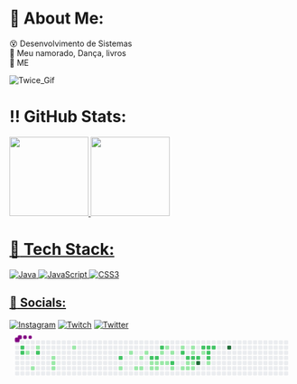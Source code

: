 #  :loudspeaker: About Me:
  :dizzy_face: Desenvolvimento de Sistemas<br> 
  :revolving_hearts: Meu namorado,  Dança, livros<br>
  :kiss: ME

![Twice_Gif](https://media.tenor.com/AIOysiPM3IAAAAAC/twice-scientist.gif)

# :bangbang: GitHub Stats:
<a href="https://github.com/luaa27">
<img loading="lazy" height="140em" src="https://github-readme-stats.vercel.app/api/top-langs/?username=luaa27&layout=compact&langs_count=7&theme=dracula"/>
<img loading="lazy" height="140em" src="https://github-readme-stats.vercel.app/api?username=luaa27&show_icons=true&theme=dracula&include_all_commits=true&count_private=true"/>
</div>


# :pushpin: Tech Stack:
![Java](https://img.shields.io/badge/java-%23ED8B00.svg?style=for-the-badge&logo=java&logoColor=white) ![JavaScript](https://img.shields.io/badge/javascript-%23323330.svg?style=for-the-badge&logo=javascript&logoColor=%23F7DF1E) ![CSS3](https://img.shields.io/badge/css3-%231572B6.svg?style=for-the-badge&logo=css3&logoColor=white)

## :dart: Socials:
[![Instagram](https://img.shields.io/badge/Instagram-%23E4405F.svg?logo=Instagram&logoColor=white)](https://instagram.com/sntx_lua) [![Twitch](https://img.shields.io/badge/Twitch-%239146FF.svg?logo=Twitch&logoColor=white)](https://twitch.tv/sntx_lua) [![Twitter](https://img.shields.io/badge/Twitter-%231DA1F2.svg?logo=Twitter&logoColor=white)](https://twitter.com/sntx_lua) 
<svg viewBox="-16 -32 880 192" width="880" height="192" xmlns="http://www.w3.org/2000/svg"><desc>Generated with https://github.com/Platane/snk</desc><style>@keyframes c0{64.42%{fill:var(--c2)}64.44%,to{fill:var(--ce)}}@keyframes c1{64.02%{fill:var(--c2)}64.04%,to{fill:var(--ce)}}@keyframes c2{1.97%{fill:var(--c1)}1.99%,to{fill:var(--ce)}}@keyframes c3{7.5%{fill:var(--c1)}7.52%,to{fill:var(--ce)}}@keyframes c4{3.15%{fill:var(--c1)}3.17%,to{fill:var(--ce)}}@keyframes c5{62.84%{fill:var(--c2)}62.86%,to{fill:var(--ce)}}@keyframes c6{5.13%{fill:var(--c1)}5.15%,to{fill:var(--ce)}}@keyframes c7{5.52%{fill:var(--c1)}5.54%,to{fill:var(--ce)}}@keyframes c8{5.92%{fill:var(--c1)}5.94%,to{fill:var(--ce)}}@keyframes c9{12.24%{fill:var(--c1)}12.26%,to{fill:var(--ce)}}@keyframes ca{56.12%{fill:var(--c2)}56.14%,to{fill:var(--ce)}}@keyframes cb{21.33%{fill:var(--c1)}21.35%,to{fill:var(--ce)}}@keyframes cc{16.99%{fill:var(--c1)}17.01%,to{fill:var(--ce)}}@keyframes cd{20.15%{fill:var(--c1)}20.17%,to{fill:var(--ce)}}@keyframes ce{18.96%{fill:var(--c1)}18.98%,to{fill:var(--ce)}}@keyframes cf{19.75%{fill:var(--c1)}19.77%,to{fill:var(--ce)}}@keyframes cg{18.17%{fill:var(--c1)}18.19%,to{fill:var(--ce)}}@keyframes ch{50.58%{fill:var(--c2)}50.6%,to{fill:var(--ce)}}@keyframes ci{24.1%{fill:var(--c1)}24.12%,to{fill:var(--ce)}}@keyframes cj{33.98%{fill:var(--c1)}34%,to{fill:var(--ce)}}@keyframes ck{50.19%{fill:var(--c2)}50.21%,to{fill:var(--ce)}}@keyframes cl{24.5%{fill:var(--c1)}24.52%,to{fill:var(--ce)}}@keyframes cm{33.59%{fill:var(--c1)}33.61%,to{fill:var(--ce)}}@keyframes cn{52.16%{fill:var(--c2)}52.18%,to{fill:var(--ce)}}@keyframes co{32.01%{fill:var(--c1)}32.03%,to{fill:var(--ce)}}@keyframes cp{24.89%{fill:var(--c1)}24.91%,to{fill:var(--ce)}}@keyframes cq{31.22%{fill:var(--c1)}31.24%,to{fill:var(--ce)}}@keyframes cr{25.29%{fill:var(--c1)}25.31%,to{fill:var(--ce)}}@keyframes cs{30.42%{fill:var(--c1)}30.44%,to{fill:var(--ce)}}@keyframes ct{48.61%{fill:var(--c2)}48.63%,to{fill:var(--ce)}}@keyframes cu{26.08%{fill:var(--c1)}26.1%,to{fill:var(--ce)}}@keyframes cv{37.93%{fill:var(--c1)}37.95%,to{fill:var(--ce)}}@keyframes cw{47.03%{fill:var(--c2)}47.05%,to{fill:var(--ce)}}@keyframes cx{26.87%{fill:var(--c1)}26.89%,to{fill:var(--ce)}}@keyframes cy{46.24%{fill:var(--c2)}46.26%,to{fill:var(--ce)}}@keyframes cz{28.45%{fill:var(--c1)}28.47%,to{fill:var(--ce)}}@keyframes c10{27.26%{fill:var(--c1)}27.28%,to{fill:var(--ce)}}@keyframes c11{38.73%{fill:var(--c1)}38.75%,to{fill:var(--ce)}}@keyframes c12{39.12%{fill:var(--c1)}39.14%,to{fill:var(--ce)}}@keyframes c13{45.84%{fill:var(--c2)}45.86%,to{fill:var(--ce)}}@keyframes c14{28.05%{fill:var(--c1)}28.07%,to{fill:var(--ce)}}@keyframes c15{27.66%{fill:var(--c1)}27.68%,to{fill:var(--ce)}}@keyframes c16{45.44%{fill:var(--c2)}45.46%,to{fill:var(--ce)}}@keyframes c17{79.04%{fill:var(--c4)}79.06%,to{fill:var(--ce)}}@keyframes c18{44.26%{fill:var(--c2)}44.28%,to{fill:var(--ce)}}@keyframes c19{39.91%{fill:var(--c1)}39.93%,to{fill:var(--ce)}}@keyframes c1a{42.28%{fill:var(--c2)}42.3%,to{fill:var(--ce)}}@keyframes c1b{41.89%{fill:var(--c2)}41.91%,to{fill:var(--ce)}}@keyframes c1c{41.49%{fill:var(--c2)}41.51%,to{fill:var(--ce)}}@keyframes c1d{41.1%{fill:var(--c1)}41.12%,to{fill:var(--ce)}}@keyframes c1e{42.68%{fill:var(--c2)}42.7%,to{fill:var(--ce)}}@keyframes c1f{82.6%{fill:var(--c4)}82.62%,to{fill:var(--ce)}}@keyframes u0{1.97%{transform:scale(0,1)}1.99%,3.15%{transform:scale(.03,1)}3.17%,5.13%{transform:scale(.06,1)}5.15%,5.52%{transform:scale(.09,1)}5.54%,5.92%{transform:scale(.12,1)}5.94%,7.5%{transform:scale(.15,1)}12.24%,7.52%{transform:scale(.18,1)}12.26%,16.99%{transform:scale(.21,1)}17.01%,18.17%{transform:scale(.24,1)}18.19%,18.96%{transform:scale(.27,1)}18.98%,19.75%{transform:scale(.3,1)}19.77%,20.15%{transform:scale(.33,1)}20.17%,21.33%{transform:scale(.36,1)}21.35%,24.1%{transform:scale(.39,1)}24.12%,24.5%{transform:scale(.42,1)}24.52%,24.89%{transform:scale(.45,1)}24.91%,25.29%{transform:scale(.48,1)}25.31%,26.08%{transform:scale(.52,1)}26.1%,26.87%{transform:scale(.55,1)}26.89%,27.26%{transform:scale(.58,1)}27.28%,27.66%{transform:scale(.61,1)}27.68%,28.05%{transform:scale(.64,1)}28.07%,28.45%{transform:scale(.67,1)}28.47%,30.42%{transform:scale(.7,1)}30.44%,31.22%{transform:scale(.73,1)}31.24%,32.01%{transform:scale(.76,1)}32.03%,33.59%{transform:scale(.79,1)}33.61%,33.98%{transform:scale(.82,1)}34%,37.93%{transform:scale(.85,1)}37.95%,38.73%{transform:scale(.88,1)}38.75%,39.12%{transform:scale(.91,1)}39.14%,39.91%{transform:scale(.94,1)}39.93%,41.1%{transform:scale(.97,1)}41.12%,to{transform:scale(1,1)}}@keyframes u1{41.49%{transform:scale(0,1)}41.51%,41.89%{transform:scale(.06,1)}41.91%,42.28%{transform:scale(.12,1)}42.3%,42.68%{transform:scale(.18,1)}42.7%,44.26%{transform:scale(.24,1)}44.28%,45.44%{transform:scale(.29,1)}45.46%,45.84%{transform:scale(.35,1)}45.86%,46.24%{transform:scale(.41,1)}46.26%,47.03%{transform:scale(.47,1)}47.05%,48.61%{transform:scale(.53,1)}48.63%,50.19%{transform:scale(.59,1)}50.21%,50.58%{transform:scale(.65,1)}50.6%,52.16%{transform:scale(.71,1)}52.18%,56.12%{transform:scale(.76,1)}56.14%,62.84%{transform:scale(.82,1)}62.86%,64.02%{transform:scale(.88,1)}64.04%,64.42%{transform:scale(.94,1)}64.44%,to{transform:scale(1,1)}}@keyframes u2{79.04%{transform:scale(0,1)}79.06%,82.6%{transform:scale(.5,1)}82.62%,to{transform:scale(1,1)}}@keyframes s0{0%,99.6%{transform:translate(0,-16px)}.4%{transform:translate(0,0)}1.19%{transform:translate(32px,0)}1.98%{transform:translate(32px,32px)}2.37%{transform:translate(48px,32px)}2.77%{transform:translate(48px,16px)}4.35%{transform:translate(112px,16px)}5.93%{transform:translate(112px,80px)}7.51%{transform:translate(48px,80px)}7.91%{transform:translate(48px,64px)}11.07%{transform:translate(176px,64px)}12.25%{transform:translate(176px,16px)}16.6%{transform:translate(352px,16px)}17%{transform:translate(352px,32px)}18.18%{transform:translate(400px,32px)}18.58%{transform:translate(400px,48px)}18.97%{transform:translate(384px,48px)}19.76%{transform:translate(384px,80px)}21.34%{transform:translate(320px,80px)}21.74%{transform:translate(320px,64px)}25.3%,35.57%,49.01%{transform:translate(464px,64px)}25.69%{transform:translate(464px,80px)}27.67%{transform:translate(544px,80px)}28.06%{transform:translate(544px,64px)}28.85%{transform:translate(512px,64px)}29.25%{transform:translate(512px,48px)}29.64%,36.76%{transform:translate(496px,48px)}30.04%{transform:translate(496px,32px)}30.43%,47.83%{transform:translate(480px,32px)}30.83%{transform:translate(480px,16px)}31.23%{transform:translate(464px,16px)}31.62%{transform:translate(464px,32px)}32.02%,51.78%{transform:translate(448px,32px)}32.81%{transform:translate(448px,64px)}33.2%{transform:translate(432px,64px)}33.6%{transform:translate(432px,80px)}33.99%{transform:translate(416px,80px)}34.39%{transform:translate(416px,64px)}35.97%,49.41%{transform:translate(464px,48px)}37.55%{transform:translate(496px,16px)}38.74%{transform:translate(544px,16px)}39.13%{transform:translate(544px,32px)}39.92%{transform:translate(576px,32px)}40.71%{transform:translate(576px,64px)}41.11%{transform:translate(592px,64px)}42.29%{transform:translate(592px,16px)}42.69%{transform:translate(608px,16px)}43.08%{transform:translate(608px,0)}43.87%{transform:translate(576px,0)}44.27%{transform:translate(576px,16px)}44.66%,77.87%{transform:translate(560px,16px)}45.45%{transform:translate(560px,48px)}46.25%{transform:translate(528px,48px)}46.64%{transform:translate(528px,32px)}48.62%{transform:translate(480px,64px)}50.59%{transform:translate(416px,48px)}50.99%{transform:translate(416px,32px)}52.17%{transform:translate(448px,16px)}55.34%{transform:translate(320px,16px)}56.13%{transform:translate(320px,48px)}56.52%{transform:translate(304px,48px)}56.92%{transform:translate(304px,32px)}64.03%{transform:translate(16px,32px)}64.43%{transform:translate(16px,16px)}79.05%{transform:translate(560px,64px)}81.42%{transform:translate(656px,64px)}82.61%{transform:translate(656px,16px)}97.23%{transform:translate(64px,16px)}98.02%{transform:translate(64px,-16px)}}@keyframes s1{0%,99.6%{transform:translate(16px,-16px)}.4%{transform:translate(0,-16px)}.79%{transform:translate(0,0)}1.58%{transform:translate(32px,0)}2.37%{transform:translate(32px,32px)}2.77%{transform:translate(48px,32px)}3.16%{transform:translate(48px,16px)}4.74%{transform:translate(112px,16px)}6.32%{transform:translate(112px,80px)}7.91%{transform:translate(48px,80px)}8.3%{transform:translate(48px,64px)}11.46%{transform:translate(176px,64px)}12.65%{transform:translate(176px,16px)}17%{transform:translate(352px,16px)}17.39%{transform:translate(352px,32px)}18.58%{transform:translate(400px,32px)}18.97%{transform:translate(400px,48px)}19.37%{transform:translate(384px,48px)}20.16%{transform:translate(384px,80px)}21.74%{transform:translate(320px,80px)}22.13%{transform:translate(320px,64px)}25.69%,35.97%,49.41%{transform:translate(464px,64px)}26.09%{transform:translate(464px,80px)}28.06%{transform:translate(544px,80px)}28.46%{transform:translate(544px,64px)}29.25%{transform:translate(512px,64px)}29.64%{transform:translate(512px,48px)}30.04%,37.15%{transform:translate(496px,48px)}30.43%{transform:translate(496px,32px)}30.83%,48.22%{transform:translate(480px,32px)}31.23%{transform:translate(480px,16px)}31.62%{transform:translate(464px,16px)}32.02%{transform:translate(464px,32px)}32.41%,52.17%{transform:translate(448px,32px)}33.2%{transform:translate(448px,64px)}33.6%{transform:translate(432px,64px)}33.99%{transform:translate(432px,80px)}34.39%{transform:translate(416px,80px)}34.78%{transform:translate(416px,64px)}36.36%,49.8%{transform:translate(464px,48px)}37.94%{transform:translate(496px,16px)}39.13%{transform:translate(544px,16px)}39.53%{transform:translate(544px,32px)}40.32%{transform:translate(576px,32px)}41.11%{transform:translate(576px,64px)}41.5%{transform:translate(592px,64px)}42.69%{transform:translate(592px,16px)}43.08%{transform:translate(608px,16px)}43.48%{transform:translate(608px,0)}44.27%{transform:translate(576px,0)}44.66%{transform:translate(576px,16px)}45.06%,78.26%{transform:translate(560px,16px)}45.85%{transform:translate(560px,48px)}46.64%{transform:translate(528px,48px)}47.04%{transform:translate(528px,32px)}49.01%{transform:translate(480px,64px)}50.99%{transform:translate(416px,48px)}51.38%{transform:translate(416px,32px)}52.57%{transform:translate(448px,16px)}55.73%{transform:translate(320px,16px)}56.52%{transform:translate(320px,48px)}56.92%{transform:translate(304px,48px)}57.31%{transform:translate(304px,32px)}64.43%{transform:translate(16px,32px)}64.82%{transform:translate(16px,16px)}79.45%{transform:translate(560px,64px)}81.82%{transform:translate(656px,64px)}83%{transform:translate(656px,16px)}97.63%{transform:translate(64px,16px)}98.42%{transform:translate(64px,-16px)}}@keyframes s2{0%,99.6%{transform:translate(32px,-16px)}.79%{transform:translate(0,-16px)}1.19%{transform:translate(0,0)}1.98%{transform:translate(32px,0)}2.77%{transform:translate(32px,32px)}3.16%{transform:translate(48px,32px)}3.56%{transform:translate(48px,16px)}5.14%{transform:translate(112px,16px)}6.72%{transform:translate(112px,80px)}8.3%{transform:translate(48px,80px)}8.7%{transform:translate(48px,64px)}11.86%{transform:translate(176px,64px)}13.04%{transform:translate(176px,16px)}17.39%{transform:translate(352px,16px)}17.79%{transform:translate(352px,32px)}18.97%{transform:translate(400px,32px)}19.37%{transform:translate(400px,48px)}19.76%{transform:translate(384px,48px)}20.55%{transform:translate(384px,80px)}22.13%{transform:translate(320px,80px)}22.53%{transform:translate(320px,64px)}26.09%,36.36%,49.8%{transform:translate(464px,64px)}26.48%{transform:translate(464px,80px)}28.46%{transform:translate(544px,80px)}28.85%{transform:translate(544px,64px)}29.64%{transform:translate(512px,64px)}30.04%{transform:translate(512px,48px)}30.43%,37.55%{transform:translate(496px,48px)}30.83%{transform:translate(496px,32px)}31.23%,48.62%{transform:translate(480px,32px)}31.62%{transform:translate(480px,16px)}32.02%{transform:translate(464px,16px)}32.41%{transform:translate(464px,32px)}32.81%,52.57%{transform:translate(448px,32px)}33.6%{transform:translate(448px,64px)}33.99%{transform:translate(432px,64px)}34.39%{transform:translate(432px,80px)}34.78%{transform:translate(416px,80px)}35.18%{transform:translate(416px,64px)}36.76%,50.2%{transform:translate(464px,48px)}38.34%{transform:translate(496px,16px)}39.53%{transform:translate(544px,16px)}39.92%{transform:translate(544px,32px)}40.71%{transform:translate(576px,32px)}41.5%{transform:translate(576px,64px)}41.9%{transform:translate(592px,64px)}43.08%{transform:translate(592px,16px)}43.48%{transform:translate(608px,16px)}43.87%{transform:translate(608px,0)}44.66%{transform:translate(576px,0)}45.06%{transform:translate(576px,16px)}45.45%,78.66%{transform:translate(560px,16px)}46.25%{transform:translate(560px,48px)}47.04%{transform:translate(528px,48px)}47.43%{transform:translate(528px,32px)}49.41%{transform:translate(480px,64px)}51.38%{transform:translate(416px,48px)}51.78%{transform:translate(416px,32px)}52.96%{transform:translate(448px,16px)}56.13%{transform:translate(320px,16px)}56.92%{transform:translate(320px,48px)}57.31%{transform:translate(304px,48px)}57.71%{transform:translate(304px,32px)}64.82%{transform:translate(16px,32px)}65.22%{transform:translate(16px,16px)}79.84%{transform:translate(560px,64px)}82.21%{transform:translate(656px,64px)}83.4%{transform:translate(656px,16px)}98.02%{transform:translate(64px,16px)}98.81%{transform:translate(64px,-16px)}}@keyframes s3{0%,99.6%{transform:translate(48px,-16px)}1.19%{transform:translate(0,-16px)}1.58%{transform:translate(0,0)}2.37%{transform:translate(32px,0)}3.16%{transform:translate(32px,32px)}3.56%{transform:translate(48px,32px)}3.95%{transform:translate(48px,16px)}5.53%{transform:translate(112px,16px)}7.11%{transform:translate(112px,80px)}8.7%{transform:translate(48px,80px)}9.09%{transform:translate(48px,64px)}12.25%{transform:translate(176px,64px)}13.44%{transform:translate(176px,16px)}17.79%{transform:translate(352px,16px)}18.18%{transform:translate(352px,32px)}19.37%{transform:translate(400px,32px)}19.76%{transform:translate(400px,48px)}20.16%{transform:translate(384px,48px)}20.95%{transform:translate(384px,80px)}22.53%{transform:translate(320px,80px)}22.92%{transform:translate(320px,64px)}26.48%,36.76%,50.2%{transform:translate(464px,64px)}26.88%{transform:translate(464px,80px)}28.85%{transform:translate(544px,80px)}29.25%{transform:translate(544px,64px)}30.04%{transform:translate(512px,64px)}30.43%{transform:translate(512px,48px)}30.83%,37.94%{transform:translate(496px,48px)}31.23%{transform:translate(496px,32px)}31.62%,49.01%{transform:translate(480px,32px)}32.02%{transform:translate(480px,16px)}32.41%{transform:translate(464px,16px)}32.81%{transform:translate(464px,32px)}33.2%,52.96%{transform:translate(448px,32px)}33.99%{transform:translate(448px,64px)}34.39%{transform:translate(432px,64px)}34.78%{transform:translate(432px,80px)}35.18%{transform:translate(416px,80px)}35.57%{transform:translate(416px,64px)}37.15%,50.59%{transform:translate(464px,48px)}38.74%{transform:translate(496px,16px)}39.92%{transform:translate(544px,16px)}40.32%{transform:translate(544px,32px)}41.11%{transform:translate(576px,32px)}41.9%{transform:translate(576px,64px)}42.29%{transform:translate(592px,64px)}43.48%{transform:translate(592px,16px)}43.87%{transform:translate(608px,16px)}44.27%{transform:translate(608px,0)}45.06%{transform:translate(576px,0)}45.45%{transform:translate(576px,16px)}45.85%,79.05%{transform:translate(560px,16px)}46.64%{transform:translate(560px,48px)}47.43%{transform:translate(528px,48px)}47.83%{transform:translate(528px,32px)}49.8%{transform:translate(480px,64px)}51.78%{transform:translate(416px,48px)}52.17%{transform:translate(416px,32px)}53.36%{transform:translate(448px,16px)}56.52%{transform:translate(320px,16px)}57.31%{transform:translate(320px,48px)}57.71%{transform:translate(304px,48px)}58.1%{transform:translate(304px,32px)}65.22%{transform:translate(16px,32px)}65.61%{transform:translate(16px,16px)}80.24%{transform:translate(560px,64px)}82.61%{transform:translate(656px,64px)}83.79%{transform:translate(656px,16px)}98.42%{transform:translate(64px,16px)}99.21%{transform:translate(64px,-16px)}}:root{--cb:#1b1f230a;--cs:purple;--ce:#ebedf0;--c0:#ebedf0;--c1:#9be9a8;--c2:#40c463;--c3:#30a14e;--c4:#216e39}@media (prefers-color-scheme:dark){:root{--cb:#1b1f230a;--cs:purple;--ce:#161b22;--c1:#01311f;--c2:#034525;--c3:#0f6d31;--c4:#00c647}}.c{shape-rendering:geometricPrecision;fill:var(--ce);stroke-width:1px;stroke:var(--cb);animation:none 25300ms linear infinite}.c.c0,.c.c1{fill:var(--c2);animation-name:c0}.c.c1{animation-name:c1}.c.c2,.c.c3,.c.c4{fill:var(--c1);animation-name:c2}.c.c3,.c.c4{animation-name:c3}.c.c4{animation-name:c4}.c.c5{fill:var(--c2);animation-name:c5}.c.c6{fill:var(--c1);animation-name:c6}.c.c7,.c.c8,.c.c9{fill:var(--c1);animation-name:c7}.c.c8,.c.c9{animation-name:c8}.c.c9{animation-name:c9}.c.ca{fill:var(--c2);animation-name:ca}.c.cb,.c.cc,.c.cd{fill:var(--c1);animation-name:cb}.c.cc,.c.cd{animation-name:cc}.c.cd{animation-name:cd}.c.ce,.c.cf,.c.cg{fill:var(--c1);animation-name:ce}.c.cf,.c.cg{animation-name:cf}.c.cg{animation-name:cg}.c.ch{fill:var(--c2);animation-name:ch}.c.ci,.c.cj{fill:var(--c1);animation-name:ci}.c.cj{animation-name:cj}.c.ck{fill:var(--c2);animation-name:ck}.c.cl,.c.cm{fill:var(--c1);animation-name:cl}.c.cm{animation-name:cm}.c.cn{fill:var(--c2);animation-name:cn}.c.co,.c.cp{fill:var(--c1);animation-name:co}.c.cp{animation-name:cp}.c.cq,.c.cr,.c.cs{fill:var(--c1);animation-name:cq}.c.cr,.c.cs{animation-name:cr}.c.cs{animation-name:cs}.c.ct{fill:var(--c2);animation-name:ct}.c.cu,.c.cv{fill:var(--c1);animation-name:cu}.c.cv{animation-name:cv}.c.cw{fill:var(--c2);animation-name:cw}.c.cx{fill:var(--c1);animation-name:cx}.c.cy{fill:var(--c2);animation-name:cy}.c.cz{fill:var(--c1);animation-name:cz}.c.c10,.c.c11,.c.c12{fill:var(--c1);animation-name:c10}.c.c11,.c.c12{animation-name:c11}.c.c12{animation-name:c12}.c.c13{fill:var(--c2);animation-name:c13}.c.c14,.c.c15{fill:var(--c1);animation-name:c14}.c.c15{animation-name:c15}.c.c16{fill:var(--c2);animation-name:c16}.c.c17{fill:var(--c4);animation-name:c17}.c.c18{fill:var(--c2);animation-name:c18}.c.c19{fill:var(--c1);animation-name:c19}.c.c1a,.c.c1b,.c.c1c{fill:var(--c2);animation-name:c1a}.c.c1b,.c.c1c{animation-name:c1b}.c.c1c{animation-name:c1c}.c.c1d{fill:var(--c1);animation-name:c1d}.c.c1e{fill:var(--c2);animation-name:c1e}.c.c1f{fill:var(--c4);animation-name:c1f}.s,.u{animation:none linear 25300ms infinite}.u,.u.u0{transform-origin:0 0}.u{transform:scale(0,1)}.u.u0{fill:var(--c1);animation-name:u0}.u.u1{fill:var(--c2);animation-name:u1;transform-origin:538.2px 0}.u.u2{fill:var(--c4);animation-name:u2;transform-origin:815.4px 0}.s{shape-rendering:geometricPrecision;fill:var(--cs)}.s.s0{transform:translate(0,-16px);animation-name:s0}.s.s1{transform:translate(16px,-16px);animation-name:s1}.s.s2{transform:translate(32px,-16px);animation-name:s2}.s.s3{transform:translate(48px,-16px);animation-name:s3}</style><rect class="c" x="2" y="2" rx="2" ry="2" width="12" height="12"/><rect class="c" x="2" y="18" rx="2" ry="2" width="12" height="12"/><rect class="c" x="2" y="34" rx="2" ry="2" width="12" height="12"/><rect class="c" x="2" y="50" rx="2" ry="2" width="12" height="12"/><rect class="c" x="2" y="66" rx="2" ry="2" width="12" height="12"/><rect class="c" x="2" y="82" rx="2" ry="2" width="12" height="12"/><rect class="c" x="2" y="98" rx="2" ry="2" width="12" height="12"/><rect class="c" x="18" y="2" rx="2" ry="2" width="12" height="12"/><rect class="c c0" x="18" y="18" rx="2" ry="2" width="12" height="12"/><rect class="c c1" x="18" y="34" rx="2" ry="2" width="12" height="12"/><rect class="c" x="18" y="50" rx="2" ry="2" width="12" height="12"/><rect class="c" x="18" y="66" rx="2" ry="2" width="12" height="12"/><rect class="c" x="18" y="82" rx="2" ry="2" width="12" height="12"/><rect class="c" x="18" y="98" rx="2" ry="2" width="12" height="12"/><rect class="c" x="34" y="2" rx="2" ry="2" width="12" height="12"/><rect class="c" x="34" y="18" rx="2" ry="2" width="12" height="12"/><rect class="c c2" x="34" y="34" rx="2" ry="2" width="12" height="12"/><rect class="c" x="34" y="50" rx="2" ry="2" width="12" height="12"/><rect class="c" x="34" y="66" rx="2" ry="2" width="12" height="12"/><rect class="c" x="34" y="82" rx="2" ry="2" width="12" height="12"/><rect class="c" x="34" y="98" rx="2" ry="2" width="12" height="12"/><rect class="c" x="50" y="2" rx="2" ry="2" width="12" height="12"/><rect class="c" x="50" y="18" rx="2" ry="2" width="12" height="12"/><rect class="c" x="50" y="34" rx="2" ry="2" width="12" height="12"/><rect class="c" x="50" y="50" rx="2" ry="2" width="12" height="12"/><rect class="c" x="50" y="66" rx="2" ry="2" width="12" height="12"/><rect class="c c3" x="50" y="82" rx="2" ry="2" width="12" height="12"/><rect class="c" x="50" y="98" rx="2" ry="2" width="12" height="12"/><rect class="c" x="66" y="2" rx="2" ry="2" width="12" height="12"/><rect class="c c4" x="66" y="18" rx="2" ry="2" width="12" height="12"/><rect class="c c5" x="66" y="34" rx="2" ry="2" width="12" height="12"/><rect class="c" x="66" y="50" rx="2" ry="2" width="12" height="12"/><rect class="c" x="66" y="66" rx="2" ry="2" width="12" height="12"/><rect class="c" x="66" y="82" rx="2" ry="2" width="12" height="12"/><rect class="c" x="66" y="98" rx="2" ry="2" width="12" height="12"/><rect class="c" x="82" y="2" rx="2" ry="2" width="12" height="12"/><rect class="c" x="82" y="18" rx="2" ry="2" width="12" height="12"/><rect class="c" x="82" y="34" rx="2" ry="2" width="12" height="12"/><rect class="c" x="82" y="50" rx="2" ry="2" width="12" height="12"/><rect class="c" x="82" y="66" rx="2" ry="2" width="12" height="12"/><rect class="c" x="82" y="82" rx="2" ry="2" width="12" height="12"/><rect class="c" x="82" y="98" rx="2" ry="2" width="12" height="12"/><rect class="c" x="98" y="2" rx="2" ry="2" width="12" height="12"/><rect class="c" x="98" y="18" rx="2" ry="2" width="12" height="12"/><rect class="c" x="98" y="34" rx="2" ry="2" width="12" height="12"/><rect class="c" x="98" y="50" rx="2" ry="2" width="12" height="12"/><rect class="c" x="98" y="66" rx="2" ry="2" width="12" height="12"/><rect class="c" x="98" y="82" rx="2" ry="2" width="12" height="12"/><rect class="c" x="98" y="98" rx="2" ry="2" width="12" height="12"/><rect class="c" x="114" y="2" rx="2" ry="2" width="12" height="12"/><rect class="c" x="114" y="18" rx="2" ry="2" width="12" height="12"/><rect class="c" x="114" y="34" rx="2" ry="2" width="12" height="12"/><rect class="c c6" x="114" y="50" rx="2" ry="2" width="12" height="12"/><rect class="c c7" x="114" y="66" rx="2" ry="2" width="12" height="12"/><rect class="c c8" x="114" y="82" rx="2" ry="2" width="12" height="12"/><rect class="c" x="114" y="98" rx="2" ry="2" width="12" height="12"/><rect class="c" x="130" y="2" rx="2" ry="2" width="12" height="12"/><rect class="c" x="130" y="18" rx="2" ry="2" width="12" height="12"/><rect class="c" x="130" y="34" rx="2" ry="2" width="12" height="12"/><rect class="c" x="130" y="50" rx="2" ry="2" width="12" height="12"/><rect class="c" x="130" y="66" rx="2" ry="2" width="12" height="12"/><rect class="c" x="130" y="82" rx="2" ry="2" width="12" height="12"/><rect class="c" x="130" y="98" rx="2" ry="2" width="12" height="12"/><rect class="c" x="146" y="2" rx="2" ry="2" width="12" height="12"/><rect class="c" x="146" y="18" rx="2" ry="2" width="12" height="12"/><rect class="c" x="146" y="34" rx="2" ry="2" width="12" height="12"/><rect class="c" x="146" y="50" rx="2" ry="2" width="12" height="12"/><rect class="c" x="146" y="66" rx="2" ry="2" width="12" height="12"/><rect class="c" x="146" y="82" rx="2" ry="2" width="12" height="12"/><rect class="c" x="146" y="98" rx="2" ry="2" width="12" height="12"/><rect class="c" x="162" y="2" rx="2" ry="2" width="12" height="12"/><rect class="c" x="162" y="18" rx="2" ry="2" width="12" height="12"/><rect class="c" x="162" y="34" rx="2" ry="2" width="12" height="12"/><rect class="c" x="162" y="50" rx="2" ry="2" width="12" height="12"/><rect class="c" x="162" y="66" rx="2" ry="2" width="12" height="12"/><rect class="c" x="162" y="82" rx="2" ry="2" width="12" height="12"/><rect class="c" x="162" y="98" rx="2" ry="2" width="12" height="12"/><rect class="c" x="178" y="2" rx="2" ry="2" width="12" height="12"/><rect class="c c9" x="178" y="18" rx="2" ry="2" width="12" height="12"/><rect class="c" x="178" y="34" rx="2" ry="2" width="12" height="12"/><rect class="c" x="178" y="50" rx="2" ry="2" width="12" height="12"/><rect class="c" x="178" y="66" rx="2" ry="2" width="12" height="12"/><rect class="c" x="178" y="82" rx="2" ry="2" width="12" height="12"/><rect class="c" x="178" y="98" rx="2" ry="2" width="12" height="12"/><rect class="c" x="194" y="2" rx="2" ry="2" width="12" height="12"/><rect class="c" x="194" y="18" rx="2" ry="2" width="12" height="12"/><rect class="c" x="194" y="34" rx="2" ry="2" width="12" height="12"/><rect class="c" x="194" y="50" rx="2" ry="2" width="12" height="12"/><rect class="c" x="194" y="66" rx="2" ry="2" width="12" height="12"/><rect class="c" x="194" y="82" rx="2" ry="2" width="12" height="12"/><rect class="c" x="194" y="98" rx="2" ry="2" width="12" height="12"/><rect class="c" x="210" y="2" rx="2" ry="2" width="12" height="12"/><rect class="c" x="210" y="18" rx="2" ry="2" width="12" height="12"/><rect class="c" x="210" y="34" rx="2" ry="2" width="12" height="12"/><rect class="c" x="210" y="50" rx="2" ry="2" width="12" height="12"/><rect class="c" x="210" y="66" rx="2" ry="2" width="12" height="12"/><rect class="c" x="210" y="82" rx="2" ry="2" width="12" height="12"/><rect class="c" x="210" y="98" rx="2" ry="2" width="12" height="12"/><rect class="c" x="226" y="2" rx="2" ry="2" width="12" height="12"/><rect class="c" x="226" y="18" rx="2" ry="2" width="12" height="12"/><rect class="c" x="226" y="34" rx="2" ry="2" width="12" height="12"/><rect class="c" x="226" y="50" rx="2" ry="2" width="12" height="12"/><rect class="c" x="226" y="66" rx="2" ry="2" width="12" height="12"/><rect class="c" x="226" y="82" rx="2" ry="2" width="12" height="12"/><rect class="c" x="226" y="98" rx="2" ry="2" width="12" height="12"/><rect class="c" x="242" y="2" rx="2" ry="2" width="12" height="12"/><rect class="c" x="242" y="18" rx="2" ry="2" width="12" height="12"/><rect class="c" x="242" y="34" rx="2" ry="2" width="12" height="12"/><rect class="c" x="242" y="50" rx="2" ry="2" width="12" height="12"/><rect class="c" x="242" y="66" rx="2" ry="2" width="12" height="12"/><rect class="c" x="242" y="82" rx="2" ry="2" width="12" height="12"/><rect class="c" x="242" y="98" rx="2" ry="2" width="12" height="12"/><rect class="c" x="258" y="2" rx="2" ry="2" width="12" height="12"/><rect class="c" x="258" y="18" rx="2" ry="2" width="12" height="12"/><rect class="c" x="258" y="34" rx="2" ry="2" width="12" height="12"/><rect class="c" x="258" y="50" rx="2" ry="2" width="12" height="12"/><rect class="c" x="258" y="66" rx="2" ry="2" width="12" height="12"/><rect class="c" x="258" y="82" rx="2" ry="2" width="12" height="12"/><rect class="c" x="258" y="98" rx="2" ry="2" width="12" height="12"/><rect class="c" x="274" y="2" rx="2" ry="2" width="12" height="12"/><rect class="c" x="274" y="18" rx="2" ry="2" width="12" height="12"/><rect class="c" x="274" y="34" rx="2" ry="2" width="12" height="12"/><rect class="c" x="274" y="50" rx="2" ry="2" width="12" height="12"/><rect class="c" x="274" y="66" rx="2" ry="2" width="12" height="12"/><rect class="c" x="274" y="82" rx="2" ry="2" width="12" height="12"/><rect class="c" x="274" y="98" rx="2" ry="2" width="12" height="12"/><rect class="c" x="290" y="2" rx="2" ry="2" width="12" height="12"/><rect class="c" x="290" y="18" rx="2" ry="2" width="12" height="12"/><rect class="c" x="290" y="34" rx="2" ry="2" width="12" height="12"/><rect class="c" x="290" y="50" rx="2" ry="2" width="12" height="12"/><rect class="c" x="290" y="66" rx="2" ry="2" width="12" height="12"/><rect class="c" x="290" y="82" rx="2" ry="2" width="12" height="12"/><rect class="c" x="290" y="98" rx="2" ry="2" width="12" height="12"/><rect class="c" x="306" y="2" rx="2" ry="2" width="12" height="12"/><rect class="c" x="306" y="18" rx="2" ry="2" width="12" height="12"/><rect class="c" x="306" y="34" rx="2" ry="2" width="12" height="12"/><rect class="c" x="306" y="50" rx="2" ry="2" width="12" height="12"/><rect class="c" x="306" y="66" rx="2" ry="2" width="12" height="12"/><rect class="c" x="306" y="82" rx="2" ry="2" width="12" height="12"/><rect class="c" x="306" y="98" rx="2" ry="2" width="12" height="12"/><rect class="c" x="322" y="2" rx="2" ry="2" width="12" height="12"/><rect class="c" x="322" y="18" rx="2" ry="2" width="12" height="12"/><rect class="c" x="322" y="34" rx="2" ry="2" width="12" height="12"/><rect class="c ca" x="322" y="50" rx="2" ry="2" width="12" height="12"/><rect class="c" x="322" y="66" rx="2" ry="2" width="12" height="12"/><rect class="c cb" x="322" y="82" rx="2" ry="2" width="12" height="12"/><rect class="c" x="322" y="98" rx="2" ry="2" width="12" height="12"/><rect class="c" x="338" y="2" rx="2" ry="2" width="12" height="12"/><rect class="c" x="338" y="18" rx="2" ry="2" width="12" height="12"/><rect class="c" x="338" y="34" rx="2" ry="2" width="12" height="12"/><rect class="c" x="338" y="50" rx="2" ry="2" width="12" height="12"/><rect class="c" x="338" y="66" rx="2" ry="2" width="12" height="12"/><rect class="c" x="338" y="82" rx="2" ry="2" width="12" height="12"/><rect class="c" x="338" y="98" rx="2" ry="2" width="12" height="12"/><rect class="c" x="354" y="2" rx="2" ry="2" width="12" height="12"/><rect class="c" x="354" y="18" rx="2" ry="2" width="12" height="12"/><rect class="c cc" x="354" y="34" rx="2" ry="2" width="12" height="12"/><rect class="c" x="354" y="50" rx="2" ry="2" width="12" height="12"/><rect class="c" x="354" y="66" rx="2" ry="2" width="12" height="12"/><rect class="c" x="354" y="82" rx="2" ry="2" width="12" height="12"/><rect class="c" x="354" y="98" rx="2" ry="2" width="12" height="12"/><rect class="c" x="370" y="2" rx="2" ry="2" width="12" height="12"/><rect class="c" x="370" y="18" rx="2" ry="2" width="12" height="12"/><rect class="c" x="370" y="34" rx="2" ry="2" width="12" height="12"/><rect class="c" x="370" y="50" rx="2" ry="2" width="12" height="12"/><rect class="c" x="370" y="66" rx="2" ry="2" width="12" height="12"/><rect class="c cd" x="370" y="82" rx="2" ry="2" width="12" height="12"/><rect class="c" x="370" y="98" rx="2" ry="2" width="12" height="12"/><rect class="c" x="386" y="2" rx="2" ry="2" width="12" height="12"/><rect class="c" x="386" y="18" rx="2" ry="2" width="12" height="12"/><rect class="c" x="386" y="34" rx="2" ry="2" width="12" height="12"/><rect class="c ce" x="386" y="50" rx="2" ry="2" width="12" height="12"/><rect class="c" x="386" y="66" rx="2" ry="2" width="12" height="12"/><rect class="c cf" x="386" y="82" rx="2" ry="2" width="12" height="12"/><rect class="c" x="386" y="98" rx="2" ry="2" width="12" height="12"/><rect class="c" x="402" y="2" rx="2" ry="2" width="12" height="12"/><rect class="c" x="402" y="18" rx="2" ry="2" width="12" height="12"/><rect class="c cg" x="402" y="34" rx="2" ry="2" width="12" height="12"/><rect class="c" x="402" y="50" rx="2" ry="2" width="12" height="12"/><rect class="c" x="402" y="66" rx="2" ry="2" width="12" height="12"/><rect class="c" x="402" y="82" rx="2" ry="2" width="12" height="12"/><rect class="c" x="402" y="98" rx="2" ry="2" width="12" height="12"/><rect class="c" x="418" y="2" rx="2" ry="2" width="12" height="12"/><rect class="c" x="418" y="18" rx="2" ry="2" width="12" height="12"/><rect class="c" x="418" y="34" rx="2" ry="2" width="12" height="12"/><rect class="c ch" x="418" y="50" rx="2" ry="2" width="12" height="12"/><rect class="c ci" x="418" y="66" rx="2" ry="2" width="12" height="12"/><rect class="c cj" x="418" y="82" rx="2" ry="2" width="12" height="12"/><rect class="c" x="418" y="98" rx="2" ry="2" width="12" height="12"/><rect class="c" x="434" y="2" rx="2" ry="2" width="12" height="12"/><rect class="c" x="434" y="18" rx="2" ry="2" width="12" height="12"/><rect class="c" x="434" y="34" rx="2" ry="2" width="12" height="12"/><rect class="c ck" x="434" y="50" rx="2" ry="2" width="12" height="12"/><rect class="c cl" x="434" y="66" rx="2" ry="2" width="12" height="12"/><rect class="c cm" x="434" y="82" rx="2" ry="2" width="12" height="12"/><rect class="c" x="434" y="98" rx="2" ry="2" width="12" height="12"/><rect class="c" x="450" y="2" rx="2" ry="2" width="12" height="12"/><rect class="c cn" x="450" y="18" rx="2" ry="2" width="12" height="12"/><rect class="c co" x="450" y="34" rx="2" ry="2" width="12" height="12"/><rect class="c" x="450" y="50" rx="2" ry="2" width="12" height="12"/><rect class="c cp" x="450" y="66" rx="2" ry="2" width="12" height="12"/><rect class="c" x="450" y="82" rx="2" ry="2" width="12" height="12"/><rect class="c" x="450" y="98" rx="2" ry="2" width="12" height="12"/><rect class="c" x="466" y="2" rx="2" ry="2" width="12" height="12"/><rect class="c cq" x="466" y="18" rx="2" ry="2" width="12" height="12"/><rect class="c" x="466" y="34" rx="2" ry="2" width="12" height="12"/><rect class="c" x="466" y="50" rx="2" ry="2" width="12" height="12"/><rect class="c cr" x="466" y="66" rx="2" ry="2" width="12" height="12"/><rect class="c" x="466" y="82" rx="2" ry="2" width="12" height="12"/><rect class="c" x="466" y="98" rx="2" ry="2" width="12" height="12"/><rect class="c" x="482" y="2" rx="2" ry="2" width="12" height="12"/><rect class="c" x="482" y="18" rx="2" ry="2" width="12" height="12"/><rect class="c cs" x="482" y="34" rx="2" ry="2" width="12" height="12"/><rect class="c" x="482" y="50" rx="2" ry="2" width="12" height="12"/><rect class="c ct" x="482" y="66" rx="2" ry="2" width="12" height="12"/><rect class="c cu" x="482" y="82" rx="2" ry="2" width="12" height="12"/><rect class="c" x="482" y="98" rx="2" ry="2" width="12" height="12"/><rect class="c" x="498" y="2" rx="2" ry="2" width="12" height="12"/><rect class="c" x="498" y="18" rx="2" ry="2" width="12" height="12"/><rect class="c" x="498" y="34" rx="2" ry="2" width="12" height="12"/><rect class="c" x="498" y="50" rx="2" ry="2" width="12" height="12"/><rect class="c" x="498" y="66" rx="2" ry="2" width="12" height="12"/><rect class="c" x="498" y="82" rx="2" ry="2" width="12" height="12"/><rect class="c" x="498" y="98" rx="2" ry="2" width="12" height="12"/><rect class="c" x="514" y="2" rx="2" ry="2" width="12" height="12"/><rect class="c cv" x="514" y="18" rx="2" ry="2" width="12" height="12"/><rect class="c cw" x="514" y="34" rx="2" ry="2" width="12" height="12"/><rect class="c" x="514" y="50" rx="2" ry="2" width="12" height="12"/><rect class="c" x="514" y="66" rx="2" ry="2" width="12" height="12"/><rect class="c cx" x="514" y="82" rx="2" ry="2" width="12" height="12"/><rect class="c" x="514" y="98" rx="2" ry="2" width="12" height="12"/><rect class="c" x="530" y="2" rx="2" ry="2" width="12" height="12"/><rect class="c" x="530" y="18" rx="2" ry="2" width="12" height="12"/><rect class="c" x="530" y="34" rx="2" ry="2" width="12" height="12"/><rect class="c cy" x="530" y="50" rx="2" ry="2" width="12" height="12"/><rect class="c cz" x="530" y="66" rx="2" ry="2" width="12" height="12"/><rect class="c c10" x="530" y="82" rx="2" ry="2" width="12" height="12"/><rect class="c" x="530" y="98" rx="2" ry="2" width="12" height="12"/><rect class="c" x="546" y="2" rx="2" ry="2" width="12" height="12"/><rect class="c c11" x="546" y="18" rx="2" ry="2" width="12" height="12"/><rect class="c c12" x="546" y="34" rx="2" ry="2" width="12" height="12"/><rect class="c c13" x="546" y="50" rx="2" ry="2" width="12" height="12"/><rect class="c c14" x="546" y="66" rx="2" ry="2" width="12" height="12"/><rect class="c c15" x="546" y="82" rx="2" ry="2" width="12" height="12"/><rect class="c" x="546" y="98" rx="2" ry="2" width="12" height="12"/><rect class="c" x="562" y="2" rx="2" ry="2" width="12" height="12"/><rect class="c" x="562" y="18" rx="2" ry="2" width="12" height="12"/><rect class="c" x="562" y="34" rx="2" ry="2" width="12" height="12"/><rect class="c c16" x="562" y="50" rx="2" ry="2" width="12" height="12"/><rect class="c c17" x="562" y="66" rx="2" ry="2" width="12" height="12"/><rect class="c" x="562" y="82" rx="2" ry="2" width="12" height="12"/><rect class="c" x="562" y="98" rx="2" ry="2" width="12" height="12"/><rect class="c" x="578" y="2" rx="2" ry="2" width="12" height="12"/><rect class="c c18" x="578" y="18" rx="2" ry="2" width="12" height="12"/><rect class="c c19" x="578" y="34" rx="2" ry="2" width="12" height="12"/><rect class="c" x="578" y="50" rx="2" ry="2" width="12" height="12"/><rect class="c" x="578" y="66" rx="2" ry="2" width="12" height="12"/><rect class="c" x="578" y="82" rx="2" ry="2" width="12" height="12"/><rect class="c" x="578" y="98" rx="2" ry="2" width="12" height="12"/><rect class="c" x="594" y="2" rx="2" ry="2" width="12" height="12"/><rect class="c c1a" x="594" y="18" rx="2" ry="2" width="12" height="12"/><rect class="c c1b" x="594" y="34" rx="2" ry="2" width="12" height="12"/><rect class="c c1c" x="594" y="50" rx="2" ry="2" width="12" height="12"/><rect class="c c1d" x="594" y="66" rx="2" ry="2" width="12" height="12"/><rect class="c" x="594" y="82" rx="2" ry="2" width="12" height="12"/><rect class="c" x="594" y="98" rx="2" ry="2" width="12" height="12"/><rect class="c" x="610" y="2" rx="2" ry="2" width="12" height="12"/><rect class="c c1e" x="610" y="18" rx="2" ry="2" width="12" height="12"/><rect class="c" x="610" y="34" rx="2" ry="2" width="12" height="12"/><rect class="c" x="610" y="50" rx="2" ry="2" width="12" height="12"/><rect class="c" x="610" y="66" rx="2" ry="2" width="12" height="12"/><rect class="c" x="610" y="82" rx="2" ry="2" width="12" height="12"/><rect class="c" x="610" y="98" rx="2" ry="2" width="12" height="12"/><rect class="c" x="626" y="2" rx="2" ry="2" width="12" height="12"/><rect class="c" x="626" y="18" rx="2" ry="2" width="12" height="12"/><rect class="c" x="626" y="34" rx="2" ry="2" width="12" height="12"/><rect class="c" x="626" y="50" rx="2" ry="2" width="12" height="12"/><rect class="c" x="626" y="66" rx="2" ry="2" width="12" height="12"/><rect class="c" x="626" y="82" rx="2" ry="2" width="12" height="12"/><rect class="c" x="626" y="98" rx="2" ry="2" width="12" height="12"/><rect class="c" x="642" y="2" rx="2" ry="2" width="12" height="12"/><rect class="c" x="642" y="18" rx="2" ry="2" width="12" height="12"/><rect class="c" x="642" y="34" rx="2" ry="2" width="12" height="12"/><rect class="c" x="642" y="50" rx="2" ry="2" width="12" height="12"/><rect class="c" x="642" y="66" rx="2" ry="2" width="12" height="12"/><rect class="c" x="642" y="82" rx="2" ry="2" width="12" height="12"/><rect class="c" x="642" y="98" rx="2" ry="2" width="12" height="12"/><rect class="c" x="658" y="2" rx="2" ry="2" width="12" height="12"/><rect class="c c1f" x="658" y="18" rx="2" ry="2" width="12" height="12"/><rect class="c" x="658" y="34" rx="2" ry="2" width="12" height="12"/><rect class="c" x="658" y="50" rx="2" ry="2" width="12" height="12"/><rect class="c" x="658" y="66" rx="2" ry="2" width="12" height="12"/><rect class="c" x="658" y="82" rx="2" ry="2" width="12" height="12"/><rect class="c" x="658" y="98" rx="2" ry="2" width="12" height="12"/><rect class="c" x="674" y="2" rx="2" ry="2" width="12" height="12"/><rect class="c" x="674" y="18" rx="2" ry="2" width="12" height="12"/><rect class="c" x="674" y="34" rx="2" ry="2" width="12" height="12"/><rect class="c" x="674" y="50" rx="2" ry="2" width="12" height="12"/><rect class="c" x="674" y="66" rx="2" ry="2" width="12" height="12"/><rect class="c" x="674" y="82" rx="2" ry="2" width="12" height="12"/><rect class="c" x="674" y="98" rx="2" ry="2" width="12" height="12"/><rect class="c" x="690" y="2" rx="2" ry="2" width="12" height="12"/><rect class="c" x="690" y="18" rx="2" ry="2" width="12" height="12"/><rect class="c" x="690" y="34" rx="2" ry="2" width="12" height="12"/><rect class="c" x="690" y="50" rx="2" ry="2" width="12" height="12"/><rect class="c" x="690" y="66" rx="2" ry="2" width="12" height="12"/><rect class="c" x="690" y="82" rx="2" ry="2" width="12" height="12"/><rect class="c" x="690" y="98" rx="2" ry="2" width="12" height="12"/><rect class="c" x="706" y="2" rx="2" ry="2" width="12" height="12"/><rect class="c" x="706" y="18" rx="2" ry="2" width="12" height="12"/><rect class="c" x="706" y="34" rx="2" ry="2" width="12" height="12"/><rect class="c" x="706" y="50" rx="2" ry="2" width="12" height="12"/><rect class="c" x="706" y="66" rx="2" ry="2" width="12" height="12"/><rect class="c" x="706" y="82" rx="2" ry="2" width="12" height="12"/><rect class="c" x="706" y="98" rx="2" ry="2" width="12" height="12"/><rect class="c" x="722" y="2" rx="2" ry="2" width="12" height="12"/><rect class="c" x="722" y="18" rx="2" ry="2" width="12" height="12"/><rect class="c" x="722" y="34" rx="2" ry="2" width="12" height="12"/><rect class="c" x="722" y="50" rx="2" ry="2" width="12" height="12"/><rect class="c" x="722" y="66" rx="2" ry="2" width="12" height="12"/><rect class="c" x="722" y="82" rx="2" ry="2" width="12" height="12"/><rect class="c" x="722" y="98" rx="2" ry="2" width="12" height="12"/><rect class="c" x="738" y="2" rx="2" ry="2" width="12" height="12"/><rect class="c" x="738" y="18" rx="2" ry="2" width="12" height="12"/><rect class="c" x="738" y="34" rx="2" ry="2" width="12" height="12"/><rect class="c" x="738" y="50" rx="2" ry="2" width="12" height="12"/><rect class="c" x="738" y="66" rx="2" ry="2" width="12" height="12"/><rect class="c" x="738" y="82" rx="2" ry="2" width="12" height="12"/><rect class="c" x="738" y="98" rx="2" ry="2" width="12" height="12"/><rect class="c" x="754" y="2" rx="2" ry="2" width="12" height="12"/><rect class="c" x="754" y="18" rx="2" ry="2" width="12" height="12"/><rect class="c" x="754" y="34" rx="2" ry="2" width="12" height="12"/><rect class="c" x="754" y="50" rx="2" ry="2" width="12" height="12"/><rect class="c" x="754" y="66" rx="2" ry="2" width="12" height="12"/><rect class="c" x="754" y="82" rx="2" ry="2" width="12" height="12"/><rect class="c" x="754" y="98" rx="2" ry="2" width="12" height="12"/><rect class="c" x="770" y="2" rx="2" ry="2" width="12" height="12"/><rect class="c" x="770" y="18" rx="2" ry="2" width="12" height="12"/><rect class="c" x="770" y="34" rx="2" ry="2" width="12" height="12"/><rect class="c" x="770" y="50" rx="2" ry="2" width="12" height="12"/><rect class="c" x="770" y="66" rx="2" ry="2" width="12" height="12"/><rect class="c" x="770" y="82" rx="2" ry="2" width="12" height="12"/><rect class="c" x="770" y="98" rx="2" ry="2" width="12" height="12"/><rect class="c" x="786" y="2" rx="2" ry="2" width="12" height="12"/><rect class="c" x="786" y="18" rx="2" ry="2" width="12" height="12"/><rect class="c" x="786" y="34" rx="2" ry="2" width="12" height="12"/><rect class="c" x="786" y="50" rx="2" ry="2" width="12" height="12"/><rect class="c" x="786" y="66" rx="2" ry="2" width="12" height="12"/><rect class="c" x="786" y="82" rx="2" ry="2" width="12" height="12"/><rect class="c" x="786" y="98" rx="2" ry="2" width="12" height="12"/><rect class="c" x="802" y="2" rx="2" ry="2" width="12" height="12"/><rect class="c" x="802" y="18" rx="2" ry="2" width="12" height="12"/><rect class="c" x="802" y="34" rx="2" ry="2" width="12" height="12"/><rect class="c" x="802" y="50" rx="2" ry="2" width="12" height="12"/><rect class="c" x="802" y="66" rx="2" ry="2" width="12" height="12"/><rect class="c" x="802" y="82" rx="2" ry="2" width="12" height="12"/><rect class="c" x="802" y="98" rx="2" ry="2" width="12" height="12"/><rect class="c" x="818" y="2" rx="2" ry="2" width="12" height="12"/><rect class="c" x="818" y="18" rx="2" ry="2" width="12" height="12"/><rect class="c" x="818" y="34" rx="2" ry="2" width="12" height="12"/><rect class="c" x="818" y="50" rx="2" ry="2" width="12" height="12"/><rect class="c" x="818" y="66" rx="2" ry="2" width="12" height="12"/><rect class="c" x="818" y="82" rx="2" ry="2" width="12" height="12"/><rect class="c" x="818" y="98" rx="2" ry="2" width="12" height="12"/><rect class="c" x="834" y="2" rx="2" ry="2" width="12" height="12"/><rect class="c" x="834" y="18" rx="2" ry="2" width="12" height="12"/><rect class="c" x="834" y="34" rx="2" ry="2" width="12" height="12"/><rect class="c" x="834" y="50" rx="2" ry="2" width="12" height="12"/><rect class="c" x="834" y="66" rx="2" ry="2" width="12" height="12"/><rect class="c" x="834" y="82" rx="2" ry="2" width="12" height="12"/><rect class="c" x="834" y="98" rx="2" ry="2" width="12" height="12"/><rect class="u u0" height="12" width="538.8" x="0.0" y="144"/><rect class="u u1" height="12" width="277.8" x="538.2" y="144"/><rect class="u u2" height="12" width="33.2" x="815.4" y="144"/><rect class="s s0" x="0.8" y="0.8" width="14.4" height="14.4" rx="4.5" ry="4.5"/><rect class="s s1" x="1.8" y="1.8" width="12.3" height="12.3" rx="4.1" ry="4.1"/><rect class="s s2" x="2.6" y="2.6" width="10.8" height="10.8" rx="3.6" ry="3.6"/><rect class="s s3" x="3.0" y="3.0" width="9.9" height="9.9" rx="3.3" ry="3.3"/></svg>

